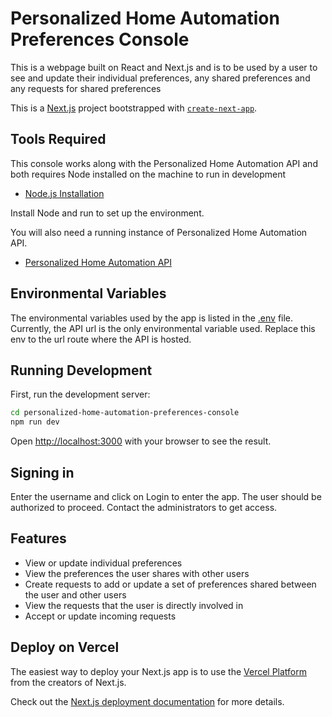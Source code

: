 # Personalized Home Automation Preferences Console

This is a webpage built on React and Next.js and is to be used by a user to see and update their individual preferences, any shared preferences and any requests for shared preferences

This is a [Next.js](https://nextjs.org/) project bootstrapped with [`create-next-app`](https://github.com/vercel/next.js/tree/canary/packages/create-next-app).


## Tools Required

This console works along with the Personalized Home Automation API and both requires Node installed on the machine to run in development

* [Node.js Installation](https://nodejs.org/en/download)

Install Node and run to set up the environment. 

You will also need a running instance of Personalized Home Automation API.

* [Personalized Home Automation API](https://github.com/renjiniravath/personalized-home-automation-api)

## Environmental Variables

The environmental variables used by the app is listed in the [.env](.env) file. Currently, the API url is the only environmental variable used. Replace this env to the url route where the API is hosted.

## Running Development

First, run the development server:

```bash
cd personalized-home-automation-preferences-console
npm run dev
```

Open [http://localhost:3000](http://localhost:3000) with your browser to see the result.

## Signing in

Enter the username and click on Login to enter the app. The user should be authorized to proceed. Contact the administrators to get access.

## Features

* View or update individual preferences
* View the preferences the user shares with other users
* Create requests to add or update a set of preferences shared between the user and other users
* View the requests that the user is directly involved in
* Accept or update incoming requests

## Deploy on Vercel

The easiest way to deploy your Next.js app is to use the [Vercel Platform](https://vercel.com/new?utm_medium=default-template&filter=next.js&utm_source=create-next-app&utm_campaign=create-next-app-readme) from the creators of Next.js.

Check out the [Next.js deployment documentation](https://nextjs.org/docs/deployment) for more details.
